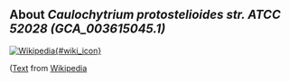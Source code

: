 
About *Caulochytrium protostelioides str. ATCC 52028 (GCA\_003615045.1)* 
--------------------------------------------------------------

[![Wikipedia](/img/wikipedia_logo_v2_en.png){#wiki_icon}](http://en.wikipedia.org)


([Text](http://en.wikipedia.org) from [Wikipedia](http://en.wikipedia.org/) 

